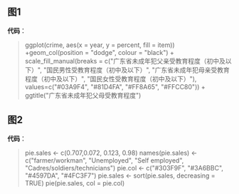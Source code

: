 ## 图1
**代码**：  
> ggplot(crime, aes(x = year, y = percent, fill = item)) +geom_col(position = "dodge", colour = "black") +
scale_fill_manual(breaks = c("广东省未成年犯父亲受教育程度（初中及以下）", "国民男性受教育程度（初中及以下）", 
"广东省未成年犯母亲受教育程度（初中及以下）", "国民女性受教育程度（初中及以下）"),  
values=c("#03A9F4", "#81D4FA", "#FF8A65", "#FFCC80")) + ggtitle("广东省未成年犯父母受教育程度")

## 图2
**代码**：
> pie.sales <- c(0.707,0.072, 0.123, 0.98)
> names(pie.sales) <- c("farmer/workman", "Unemployed", "Self employed", "Cadres/soldiers/technicians")
> pie.col <- c("#303F9F", "#3A6BBC", "#4597DA", "#4FC3F7")
> pie.sales <- sort(pie.sales, decreasing = TRUE)
> pie(pie.sales, col = pie.col)
